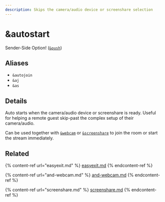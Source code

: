 ```yaml
---
description: Skips the camera/audio device or screenshare selection
---
```


# \&autostart

Sender-Side Option! ([`&push`](push.md))

## Aliases

* `&autojoin`
* `&aj`
* `&as`

## Details

Auto starts when the camera/audio device or screenshare is ready. Useful for helping a remote guest skip-past the complex setup of their camera/audio.

Can be used together with [`&webcam`](and-webcam.md) or [`&screenshare`](screenshare.md) to join the room or start the stream immediately.

## Related

{% content-ref url="easyexit.md" %}
[easyexit.md](easyexit.md)
{% endcontent-ref %}

{% content-ref url="and-webcam.md" %}
[and-webcam.md](and-webcam.md)
{% endcontent-ref %}

{% content-ref url="screenshare.md" %}
[screenshare.md](screenshare.md)
{% endcontent-ref %}
